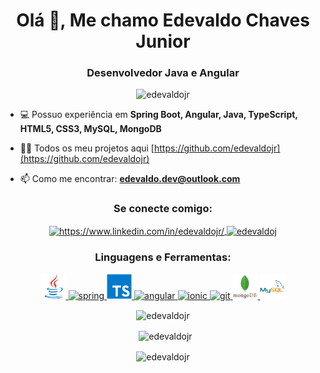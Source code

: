 <h1 align="center">Olá 👋, Me chamo Edevaldo Chaves Junior</h1>
<h3 align="center">Desenvolvedor Java e Angular</h3>

<p align="center"> <img src="https://komarev.com/ghpvc/?username=edevaldojr&label=Profile%20views&color=0e75b6&style=flat" alt="edevaldojr" /> </p>

  - 💻 Possuo experiência em **Spring Boot, Angular, Java, TypeScript, HTML5, CSS3, MySQL, MongoDB**

  - 👨‍💻 Todos os meu projetos aqui [https://github.com/edevaldojr](https://github.com/edevaldojr)

  - 📫 Como me encontrar: **edevaldo.dev@outlook.com**

  <h3 align="center">Se conecte comigo:</h3>
  <p align="center">
  <a href="https://www.linkedin.com/in/edevaldojr/" target="blank">
    <img align="center" src="https://raw.githubusercontent.com/rahuldkjain/github-profile-readme-generator/master/src/images/icons/Social/linked-in-alt.svg" alt="https://www.linkedin.com/in/edevaldojr/" height="30" width="40" />
  </a>
  <a href="https://instagram.com/edevaldoj" target="blank">
    <img align="center" src="https://raw.githubusercontent.com/rahuldkjain/github-profile-readme-generator/master/src/images/icons/Social/instagram.svg" alt="edevaldoj" height="30" width="40" />
  </a>
</p>

<h3 align="center">Linguagens e Ferramentas:</h3>
<p align="center">
  <a href="https://www.java.com" target="_blank" rel="noreferrer"> 
    <img src="https://raw.githubusercontent.com/devicons/devicon/master/icons/java/java-original.svg" alt="java" width="40" height="40"/> 
  </a> 
  <a href="https://spring.io/" target="_blank" rel="noreferrer"> 
    <img src="https://www.vectorlogo.zone/logos/springio/springio-icon.svg" alt="spring" width="40" height="40"/> 
  </a>
  <a href="https://www.typescriptlang.org/" target="_blank" rel="noreferrer"> 
     <img src="https://raw.githubusercontent.com/devicons/devicon/master/icons/typescript/typescript-original.svg" alt="typescript" width="40" height="40"/> 
  </a>
  <a href="https://angular.io" target="_blank" rel="noreferrer">
    <img src="https://angular.io/assets/images/logos/angular/angular.svg" alt="angular" width="40" height="40"/> 
  </a>
  <a href="https://ionicframework.com" target="_blank" rel="noreferrer"> 
    <img src="https://upload.wikimedia.org/wikipedia/commons/d/d1/Ionic_Logo.svg" alt="ionic" width="40" height="40"/> 
  </a> 
  <a href="https://git-scm.com/" target="_blank" rel="noreferrer"> 
    <img src="https://www.vectorlogo.zone/logos/git-scm/git-scm-icon.svg" alt="git" width="40" height="40"/> 
  </a> 
  <a href="https://www.mongodb.com/" target="_blank" rel="noreferrer"> 
    <img src="https://raw.githubusercontent.com/devicons/devicon/master/icons/mongodb/mongodb-original-wordmark.svg" alt="mongodb" width="40" height="40"/> 
  </a> 
  <a href="https://www.mysql.com/" target="_blank" rel="noreferrer"> 
    <img src="https://raw.githubusercontent.com/devicons/devicon/master/icons/mysql/mysql-original-wordmark.svg" alt="mysql" width="40" height="40"/> 
  </a> 
  
</p>

<p align="center">
  <img align="center" src="https://github-readme-stats.vercel.app/api/top-langs?username=edevaldojr&show_icons=true&theme=dark&locale=en&layout=compact" alt="edevaldojr" />
</p>

<p align="center">&nbsp;
  <img align="center" src="https://github-readme-stats.vercel.app/api?username=edevaldojr&show_icons=true&theme=dark&locale=en" alt="edevaldojr" />
</p>

<p align="center">
  <img align="center" src="https://github-readme-streak-stats.herokuapp.com/?user=edevaldojr&theme=dark" alt="edevaldojr" />
</p>
